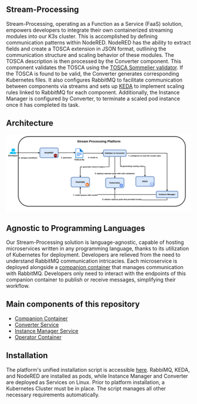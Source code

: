 ## Stream-Processing

Stream-Processing, operating as a Function as a Service (FaaS) solution, empowers developers to integrate their own containerized streaming modules into our K3s cluster. This is accomplished by defining communication patterns within NodeRED. NodeRED has the ability to extract fields and create a TOSCA extension in JSON format, outlining the communication structure and scaling behavior of these modules. The TOSCA description is then processed by the Converter component. This component validates the TOSCA using the <a href=https://github.com/di-unipi-socc/Sommelier>TOSCA Sommelier validator</a>. If the TOSCA is found to be valid, the Converter generates corresponding Kubernetes files. It also configures RabbitMQ to facilitate communication between components via streams and sets up <a href=https://keda.sh/>KEDA</a> to implement scaling rules linked to RabbitMQ for each component. Additionally, the Instance Manager is configured by Converter, to terminate a scaled pod instance once it has completed its task.


## Architecture
![alt text](Stream%20Processing%20v4.drawio.png)

## Agnostic to Programming Languages

Our Stream-Processing solution is language-agnostic, capable of hosting microservices written in any programming language, thanks to its utilization of Kubernetes for deployment. Developers are relieved from the need to understand RabbitMQ communication intricacies. Each microservice is deployed alongside a <a href=https://github.com/f-coda/Stream-Processing/tree/main/companion>companion container</a> that manages communication with RabbitMQ. Developers only need to interact with the endpoints of this companion container to publish or receive messages, simplifying their workflow.

## Main components of this repository

* <a href="https://github.com/f-coda/Stream-Processing/tree/main/companion"> Companion Container</a>
* <a href="https://github.com/f-coda/Stream-Processing/tree/main/converter_streams"> Converter Service</a>
* <a href="https://github.com/f-coda/Stream-Processing/tree/main/instancemanager"> Instance Manager Service</a> 
* <a href="https://github.com/f-coda/Stream-Processing/tree/main/operator"> Operator Container</a> 
## Installation

The platform's unified installation script is accessible <a href="https://github.com/f-coda/Stream-Processing/tree/main/installation">here</a>. RabbiMQ, KEDA, and NodeRED are installed as pods, while Instance Manager and Converter are deployed as Services on Linux. Prior to platform installation, a Kubernetes Cluster must be in place. The script manages all other necessary requirements automatically.